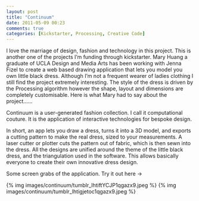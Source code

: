 ```yaml
---
layout: post
title: "Continuum"
date: 2011-05-09 00:23
comments: true
categories: [Kickstarter, Processing, Creative Code]
---
```



I love the marriage of design, fashion and technology in this project. This is another one of the projects I’m funding through kickstarter. Mary Huang a graduate of UCLA Design and Media Arts has been working with Jenna Fizel to create a web based drawing application that lets you model you own little black dress. Although I’m not a frequent wearer of ladies clothing I still find the project extremely interesting. The style of the dress is driven by the Processing algorithm however the shape, layout and dimensions are completely customisable. Here is what Mary had to say about the project……

Continuum is a user-generated fashion collection. I call it computational couture. It is the application of interactive technologies for bespoke design. 

In short, an app lets you draw a dress, turns it into a 3D model, and exports a cutting pattern to make the real dress, sized to your measurements. A laser cutter or plotter cuts the pattern out of fabric, which is then sewn into the dress. All the designs are unified around the theme of the little black dress, and the triangulation used in the software. This allows basically everyone to create their own innovative dress design.

Some screen grabs of the application. Try it out here ->

{% img  images/continuum/tumblr_lhtiftYCJP1qgazx9.jpeg %}
{% img  images/continuum/tumblr_lhtigjetoc1qgazx9.jpeg %}